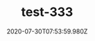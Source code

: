 ---
title: test-333
date: 2020-07-30T07:53:59.980Z
banner_subcontent: asdfsf
category: Case studies
focus: Assessment of organisational approach
role: Line manager/supervisor
organisation_size: Large (250+ employees)
industry: Tourism & Hospitality
content: Lorem ipsum dolor sit amet, consectetur adipiscing elit, sed do eiusmod tempor incididunt ut labore et dolore magna aliqua. Ut enim ad minim veniam, quis nostrud exercitation ullamco laboris nisi ut aliquip ex ea commodo consequat. Duis aute irure dolor in reprehenderit in voluptate velit esse cillum dolore eu fugiat nulla pariatur. Excepteur sint occaecat cupidatat non proident, sunt in culpa qui officia deserunt mollit anim id est laborum.
---
